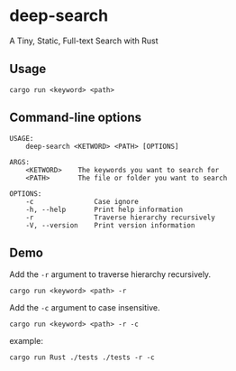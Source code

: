 # deep-search
A Tiny, Static, Full-text Search with Rust

## Usage

```
cargo run <keyword> <path>
```

## Command-line options
```
USAGE:
    deep-search <KETWORD> <PATH> [OPTIONS]

ARGS:
    <KETWORD>    The keywords you want to search for
    <PATH>       The file or folder you want to search

OPTIONS:
    -c               Case ignore
    -h, --help       Print help information
    -r               Traverse hierarchy recursively
    -V, --version    Print version information
```

## Demo
Add the `-r` argument to traverse hierarchy recursively.

```
cargo run <keyword> <path> -r
```

Add the `-c` argument to case insensitive.

```
cargo run <keyword> <path> -r -c
```


example:

```
cargo run Rust ./tests ./tests -r -c
```